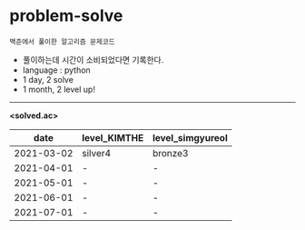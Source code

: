 # problem-solve
`백준에서 풀이한 알고리즘 문제코드`
- 풀이하는데 시간이 소비되었다면 기록한다.
- language : python
- 1 day, 2 solve
- 1 month, 2 level up!

 ___
 **<solved.ac>**

|date|level_KIMTHE|level_simgyureol|
|--|--|--|
|2021-03-02|silver4|bronze3|
|2021-04-01|-|-|
|2021-05-01|-|-|
|2021-06-01|-|-|
|2021-07-01|-|-|


 
